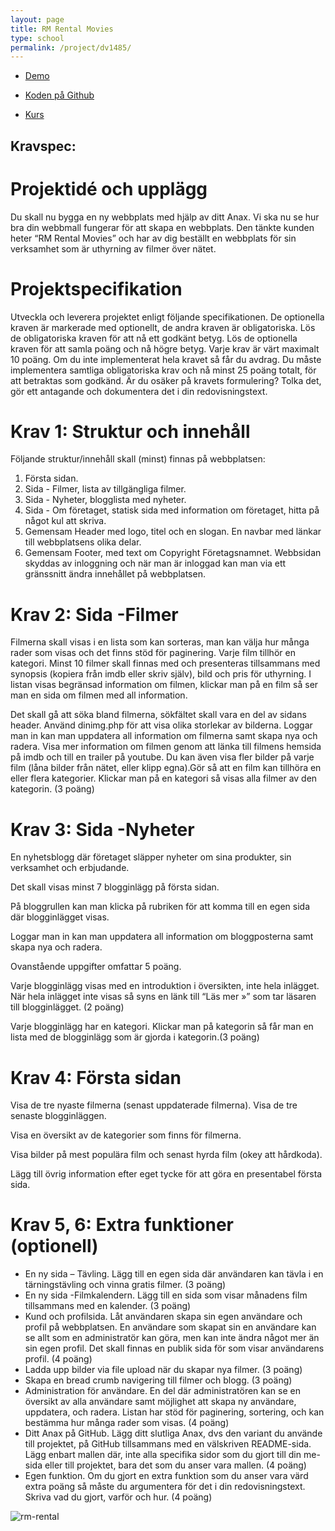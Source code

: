 ```yaml
---
layout: page
title: RM Rental Movies
type: school
permalink: /project/dv1485/
---
```


- [Demo](http://oskaremilsson.se/exempel/rentalmovies/webroot)

- [Koden på Github](https://github.com/oskaremilsson/kittx-movierental)

- [Kurs](/courses/dv1485)

Kravspec:
---

Projektidé och upplägg
===
Du skall nu bygga en ny webbplats med hjälp av ditt Anax. 
Vi ska nu se hur bra din webbmall fungerar för att skapa en webbplats. Den tänkte kunden heter “RM Rental Movies” och har 
av dig beställt en webbplats för sin verksamhet som är uthyrning av filmer över nätet.

Projektspecifikation
===
Utveckla och leverera projektet enligt följande specifikationen. De optionella kraven är markerade med optionellt, de 
andra kraven är obligatoriska. Lös de obligatoriska kraven för att nå ett godkänt betyg. Lös de optionella kraven för att samla poäng och nå högre betyg.
Varje krav är värt maximalt 10 poäng. Om du inte implementerat hela kravet så får du avdrag. Du måste implementera 
samtliga obligatoriska krav och nå minst 25 poäng totalt, för att betraktas som godkänd.
Är du osäker på kravets formulering? Tolka det, gör ett antagande och dokumentera det i din redovisningstext.

Krav 1: Struktur och innehåll 
===
Följande struktur/innehåll skall (minst) finnas på webbplatsen:

1. Första sidan.
2. Sida - Filmer, lista av tillgängliga filmer.
3. Sida - Nyheter, blogglista med nyheter.
4. Sida - Om företaget, statisk sida med information om företaget, hitta på något kul att skriva.
5. Gemensam Header med logo, titel och en slogan. En navbar med länkar till webbplatsens olika delar.
6. Gemensam Footer, med text om Copyright Företagsnamnet. Webbsidan skyddas av inloggning och när man är inloggad kan man via ett gränssnitt ändra innehållet på webbplatsen.

Krav 2: Sida -Filmer
===
Filmerna skall visas i en lista som kan sorteras, man kan välja hur många rader som visas och det finns stöd för paginering. 
Varje film tillhör en kategori. Minst 10 filmer skall finnas med och presenteras tillsammans med synopsis (kopiera från imdb eller skriv själv), 
bild och pris för uthyrning. I listan visas begränsad information om filmen, klickar man på en film så ser man en sida om filmen med all information. 

Det skall gå att söka bland filmerna, sökfältet skall vara en del av sidans header. Använd dinimg.php för att visa olika storlekar av bilderna. 
Loggar man in kan man uppdatera all information om filmerna samt skapa nya och radera. 
Visa mer information om filmen genom att länka till filmens hemsida på imdb och till en trailer på youtube. 
Du kan även visa fler bilder på varje film (låna bilder från nätet, eller klipp egna).Gör så att en film kan tillhöra en eller flera kategorier. Klickar man på en kategori så visas alla filmer av den kategorin. (3 poäng)

Krav 3: Sida -Nyheter
===
En nyhetsblogg där företaget släpper nyheter om sina produkter, sin verksamhet och erbjudande. 

Det skall visas minst 7 blogginlägg på första sidan. 

På bloggrullen kan man klicka på rubriken för att komma till en egen sida där blogginlägget visas.

Loggar man in kan man uppdatera all information om bloggposterna samt skapa nya och radera. 

Ovanstående uppgifter omfattar 5 poäng. 

Varje blogginlägg visas med en introduktion i översikten, inte hela inlägget. När hela inlägget inte visas så syns en länk till “Läs mer »” som tar läsaren till blogginlägget. (2 poäng)

Varje blogginlägg har en kategori. Klickar man på kategorin så får man en lista med de blogginlägg som är gjorda i kategorin.(3 poäng)

Krav 4: Första sidan
===
Visa de tre nyaste filmerna (senast uppdaterade filmerna). Visa de tre senaste blogginläggen. 

Visa en översikt av de kategorier som finns för filmerna. 

Visa bilder på mest populära film och senast hyrda film (okey att hårdkoda). 

Lägg till övrig information efter eget tycke för att göra en presentabel första sida.

Krav 5, 6: Extra funktioner (optionell)
===
- En ny sida – Tävling.
Lägg till en egen sida där användaren kan tävla i en tärningstävling och vinna gratis filmer. (3 poäng)
- En ny sida -Filmkalendern. 
Lägg till en sida som visar månadens film tillsammans med en kalender. (3 poäng)
- Kund och profilsida. Låt användaren skapa sin egen användare och profil på webbplatsen. En användare som skapat sin en användare kan se allt som en administratör kan göra, men kan inte ändra något mer än sin egen profil. Det skall finnas en publik sida för som visar användarens profil. (4 poäng)
- Ladda upp bilder via file upload när du skapar nya filmer. (3 poäng)
- Skapa en bread crumb navigering till filmer och blogg. (3 poäng)
- Administration för användare. En del där administratören kan se en översikt av alla användare samt möjlighet att skapa ny användare, uppdatera, och radera. Listan har stöd för paginering, sortering, och kan bestämma hur många rader som visas. (4 poäng)
- Ditt Anax på GitHub. Lägg ditt slutliga Anax, dvs den variant du använde till projektet, på GitHub tillsammans med en välskriven README-sida. Lägg enbart mallen där, inte alla specifika sidor som du gjort till din me-sida eller till projektet, bara det som du anser vara mallen. (4 poäng)
- Egen funktion. Om du gjort en extra funktion som du anser vara värd extra poäng så måste du argumentera för det i din redovisningstext. Skriva vad du gjort, varför och hur. (4 poäng)

![rm-rental](/files/images/rm_rental.png)
